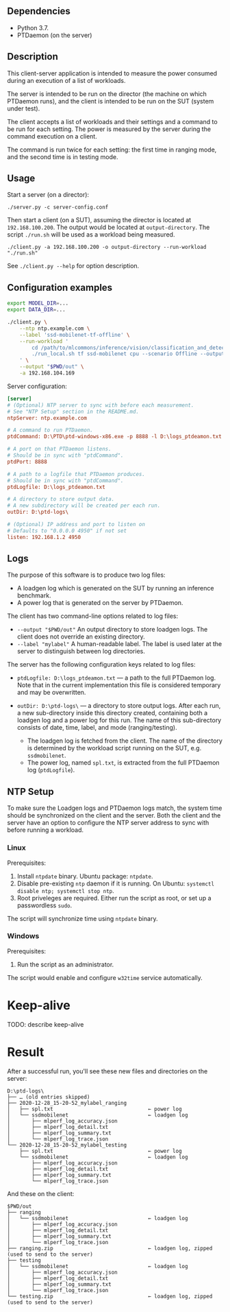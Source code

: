 ## Dependencies

* Python 3.7.
* PTDaemon (on the server)

## Description

This client-server application is intended to measure the power consumed during an execution of a list of workloads.

The server is intended to be run on the director (the machine on which PTDaemon runs), and the client is intended to be run on the SUT (system under test).

The client accepts a list of workloads and their settings and a command to be run for each setting.
The power is measured by the server during the command execution on a client.

The command is run twice for each setting: the first time in ranging mode, and the second time is in testing mode.

## Usage

Start a server (on a director):
```
./server.py -c server-config.conf
```

Then start a client (on a SUT), assuming the director is located at `192.168.100.200`.
The output would be located at `output-directory`.
The script `./run.sh` will be used as a workload being measured.
```
./client.py -a 192.168.100.200 -o output-directory --run-workload "./run.sh"
```

See `./client.py --help` for option description.

## Configuration examples

```sh
export MODEL_DIR=...
export DATA_DIR=...

./client.py \
	--ntp ntp.example.com \
	--label 'ssd-mobilenet-tf-offline' \
	--run-workload '
		cd /path/to/mlcommons/inference/vision/classification_and_detection &&
		./run_local.sh tf ssd-mobilenet cpu --scenario Offline --output "$out"/ssdmobilenet
	' \
	--output "$PWD/out" \
	-a 192.168.104.169
```

Server configuration:

```ini
[server]
# (Optional) NTP server to sync with before each measurement.
# See "NTP Setup" section in the README.md.
ntpServer: ntp.example.com

# A command to run PTDaemon.
ptdCommand: D:\PTD\ptd-windows-x86.exe -p 8888 -l D:\logs_ptdeamon.txt -e -y 49 C2PH13047V

# A port on that PTDaemon listens.
# Should be in sync with "ptdCommand".
ptdPort: 8888

# A path to a logfile that PTDaemon produces.
# Should be in sync with "ptdCommand".
ptdLogfile: D:\logs_ptdeamon.txt

# A directory to store output data.
# A new subdirectory will be created per each run.
outDir: D:\ptd-logs\

# (Optional) IP address and port to listen on
# Defaults to "0.0.0.0 4950" if not set
listen: 192.168.1.2 4950
```

## Logs

The purpose of this software is to produce two log files:
* A loadgen log which is generated on the SUT by running an inference benchmark.
* A power log that is generated on the server by PTDaemon.


The client has two command-line options related to log files:

* `--output "$PWD/out"`
  An output directory to store loadgen logs.
  The client does not override an existing directory.
* `--label "mylabel"`
  A human-readable label.
  The label is used later at the server to distinguish between log directories.


The server has the following configuration keys related to log files:

* `ptdLogfile: D:\logs_ptdeamon.txt` — a path to the full PTDaemon log.
  Note that in the current implementation this file is considered temporary and may be overwritten. 

* `outDir: D:\ptd-logs\` — a directory to store output logs.
  After each run, a new sub-directory inside this directory created, containing both a loadgen log and a power log for this run.
  The name of this sub-directory consists of date, time, label, and mode (ranging/testing).
  * The loadgen log is fetched from the client.
    The name of the directory is determined by the workload script running on the SUT, e.g. `ssdmobilenet`.
  * The power log, named `spl.txt`, is extracted from the full PTDaemon log (`ptdLogfile`).

## NTP Setup

To make sure the Loadgen logs and PTDaemon logs match, the system time should be synchronized on the client and the server.
Both the client and the server have an option to configure the NTP server address to sync with before running a workload.

### Linux

Prerequisites:
1. Install `ntpdate` binary. Ubuntu package: `ntpdate`.
2. Disable pre-existing `ntp` daemon if it is running. On Ubuntu: `systemctl disable ntp; systemctl stop ntp`.
3. Root priveleges are required. Either run the script as root, or set up a passwordless `sudo`.

The script will synchronize time using `ntpdate` binary.

### Windows
Prerequisites:
1. Run the script as an administrator.

The script would enable and configure `w32time` service automatically.

# Keep-alive

TODO: describe keep-alive

# Result

After a successful run, you'll see these new files and directories on the server:

```
D:\ptd-logs\
├── … (old entries skipped)
├── 2020-12-28_15-20-52_mylabel_ranging
│   ├── spl.txt                               ← power log
│   └── ssdmobilenet                          ← loadgen log
│       ├── mlperf_log_accuracy.json
│       ├── mlperf_log_detail.txt
│       ├── mlperf_log_summary.txt
│       └── mlperf_log_trace.json
└── 2020-12-28_15-20-52_mylabel_testing
    ├── spl.txt                               ← power log
    └── ssdmobilenet                          ← loadgen log
        ├── mlperf_log_accuracy.json
        ├── mlperf_log_detail.txt
        ├── mlperf_log_summary.txt
        └── mlperf_log_trace.json
```

And these on the client:
```
$PWD/out
├── ranging
│   └── ssdmobilenet                          ← loadgen log
│       ├── mlperf_log_accuracy.json
│       ├── mlperf_log_detail.txt
│       ├── mlperf_log_summary.txt
│       └── mlperf_log_trace.json
├── ranging.zip                               ← loadgen log, zipped (used to send to the server)
├── testing
│   └── ssdmobilenet                          ← loadgen log
│       ├── mlperf_log_accuracy.json
│       ├── mlperf_log_detail.txt
│       ├── mlperf_log_summary.txt
│       └── mlperf_log_trace.json
└── testing.zip                               ← loadgen log, zipped (used to send to the server)
```
